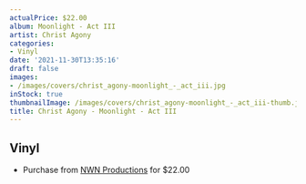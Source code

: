 ```yaml
---
actualPrice: $22.00
album: Moonlight - Act III
artist: Christ Agony
categories:
- Vinyl
date: '2021-11-30T13:35:16'
draft: false
images:
- /images/covers/christ_agony-moonlight_-_act_iii.jpg
inStock: true
thumbnailImage: /images/covers/christ_agony-moonlight_-_act_iii-thumb.jpg
title: Christ Agony - Moonlight - Act III
---
```


## Vinyl
* Purchase from [NWN Productions](http://shop.nwnprod.com/index.php?route=product/product&path=75&product_id=1225&sort=pd.name&order=ASC) for $22.00
